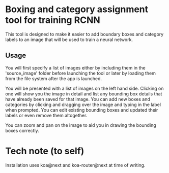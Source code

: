 # Boxing and category assignment tool for training RCNN
This tool is designed to make it easier to add boundary boxes and category labels to an image that will be used to train a neural network.

## Usage
You will first specify a list of images either by including them in the 'source_image' folder before launching the tool or later by loading them from the file system after the app is launched.

You will be presented with a list of images on the left hand side. Clicking on one will show you the image in detail and list any bounding box details that have already been saved for that image. You can add new boxes and categories by clicking and dragging over the image and typing in the label when prompted. You can edit existing bounding boxes and updated their labels or even remove them altogether.

You can zoom and pan on the image to aid you in drawing the bounding boxes correctly.

# Tech note (to self)
Installation uses koa@next and koa-router@next at time of writing.